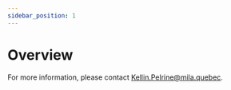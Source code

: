 ```yaml
---
sidebar_position: 1
---
```


# Overview

For more information, please contact Kellin.Pelrine@mila.quebec.
